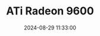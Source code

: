 ---
layout: post
title: ATi Radeon 9600
summary: 
date: '2024-08-29 11:33:00'
#tags: [ATi, Graphics Cards, PC, Radeon]
tags: [Graphics Cards]
---